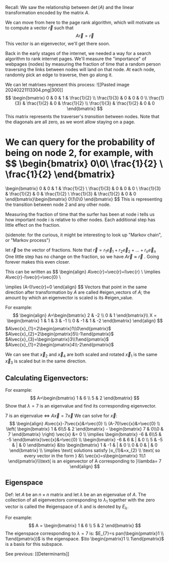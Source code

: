Recall: We saw the relationship between $\det(A)$ and the linear transformation encoded by the matrix $A$.

We can move from here to the page rank algorithm, which will motivate us to compute a vector $\vec{r}$ such that 
$$
A\vec{r}=\vec{r}
$$
This vector is an eigenvector, we'll get there soon. 

Back in the early stages of the internet, we needed a way for a search algorithm to rank internet pages. We'll measure the "importance" of webpages (nodes) by measuring the fraction of time that a random person traversing the links between nodes will land on that node. At each node, randomly pick an edge to traverse, then go along it. 

We can let matrixes represent this process:
![[Pasted image 20240221113304.png|300]]
$$
\begin{bmatrix}
0 & 0 & 1 & \frac{1}{2} \\
\frac{1}{3} & 0 & 0 & 0 \\
\frac{1}{3} & \frac{1}{2} & 0 & \frac{1}{2} \\
\frac{1}{3} &  \frac{1}{2} & 0 & 0
\end{bmatrix}
$$
This matrix represents the traverser's *transition* between nodes. 
Note that the diagonals are all zero, as we wont allow staying on a page. 

We can query for the probability of being on node 2, for example, with 
$$
\begin{bmatrix}
0\\0\\ \frac{1}{2} \\ \frac{1}{2}
\end{bmatrix}
=
\begin{bmatrix}
0 & 0 & 1 & \frac{1}{2} \\
\frac{1}{3} & 0 & 0 & 0 \\
\frac{1}{3} & \frac{1}{2} & 0 & \frac{1}{2} \\
\frac{1}{3} &  \frac{1}{2} & 0 & 0
\end{bmatrix}\begin{bmatrix}
0\\1\\0\\0
\end{bmatrix}
$$
This is representing the transition between node 2 and any other node.

Measuring the fraction of time that the surfer has been at node i tells us how important node i is relative to other nodes. Each additional step has little effect on the fraction.

(sidenote: for the curious, it might be interesting to look up "Markov chain", or "Markov process")

let $\vec{r}$ be the vector of fractions. Note that $\vec{r}=r_{1}\vec{e}_{1}+r_{2}\vec{e}_{2}+\dots+r_{n}\vec{e}_{n}$
One little step has no change on the fraction, so we have $A\vec{r}\approx \vec{r}$ . Going forever makes this even closer.

This can be written as
$$
\begin{align}
A\vec{r}=\vec{r}=I\vec{r} \\
\implies A\vec{r}-I\vec{r}=\vec{0} \\

\implies (A-I)\vec{r}=0
\end{align}
$$
Vectors that point in the same direction after transformation by $A$ are called #eigen_vectors of $A$; the amount by which an eigenvector is scaled is its #eigen_value.

For example: 
$$
\begin{align}
A=\begin{bmatrix}
2 & -2 \\
0 & 1
\end{bmatrix}\\
X = \begin{bmatrix}
1 & 1 & 3 & -1 \\
0 & -1 & 1 & -2
\end{bmatrix}
\end{align}
$$
$A\vec{x}_{1}=2\begin{pmatrix}1\\0\end{pmatrix}$
$A\vec{x}_{2}=2\begin{pmatrix}5\\-1\end{pmatrix}$
$A\vec{x}_{3}=\begin{pmatrix}3\\1\end{pmatrix}$
$A\vec{x}_{1}=2\begin{pmatrix}4\\-2\end{pmatrix}$

We can see that $\vec{x}_{2} \text{ and } \vec{x}_{4}$ are both scaled and rotated
$\vec{x}_{1}$ is the same
$\vec{x}_{3}$ is scaled but in the same direction.

## Calculating Eigenvectors:
For example: 
$$
A=\begin{bmatrix}
1 & 6 \\
5 & 2
\end{bmatrix}
$$
Show that $\lambda=7$ is an eigenvalue and find its corresponding eigenvector.

$7$ is an eigenvalue $\Leftrightarrow$ $A\vec{x}=7\vec{x}$
We can solve for $\vec{x}$:
$$
\begin{align}
A\vec{x}-7\vec{x}&=\vec{0} \\
(A-7I)\vec{x}&=\vec{0}  \\
\left( \begin{bmatrix}
1 & 6\\5 & 2
\end{bmatrix} - \begin{bmatrix}
7 & 0\\0 & 7
\end{bmatrix} \right) \vec{x} &= 0 \\
\implies \begin{bmatrix}
-6 & 6\\5 & -5
\end{bmatrix}\vec{x}&=\vec{0} \\
\begin{bmatrix}
-6 & 6 & | & 0 \\
5 & -5 & | & 0
\end{bmatrix} &\to   \begin{bmatrix}
1 & -1 & | & 0 \\
0 & 0 & | & 0
\end{bmatrix} \\
\implies \text{ solutions satisfy }x_{1}&=x_{2} \\
 \text{ so every vector in the form } &\\
\vec{x}=s\begin{pmatrix}
1\\1
\end{pmatrix}\\\text{ is an eigenvector of A corresponding to }\lambda= 7
\end{align}
$$
## Eigenspace

Def: let $A$ be an $n\times n$ matrix and let $\lambda$ be an an eigenvalue of $A$. The collection of all eigenvectors corresponding to $\lambda_{1}$ together with the zero vector is called the #eigenspace of $\lambda$ and is denoted by $E_{\lambda}$.

For example: 
$$
A = \begin{bmatrix}
1 & 6 \\
5 & 2
\end{bmatrix}
$$
The eigenspace corresponding to $\lambda=7$ is:
$E_{7}=s pan(\begin{pmatrix}1 \\ 1\end{pmatrix})$ is the eigenspace.
$\to \begin{pmatrix}1 \\ 1\end{pmatrix}$ is a basis for this subspace. 

See previous: [[Determinants]]